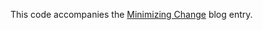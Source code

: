 This code accompanies the
[Minimizing Change](https://www.extrema.is/blog/2021/05/17/minimizing-change)
blog entry.
